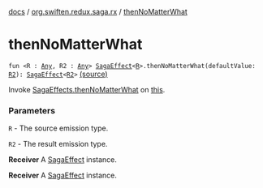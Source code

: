 [docs](../index.md) / [org.swiften.redux.saga.rx](index.md) / [thenNoMatterWhat](./then-no-matter-what.md)

# thenNoMatterWhat

`fun <R : `[`Any`](https://kotlinlang.org/api/latest/jvm/stdlib/kotlin/-any/index.html)`, R2 : `[`Any`](https://kotlinlang.org/api/latest/jvm/stdlib/kotlin/-any/index.html)`> `[`SagaEffect`](../org.swiften.redux.saga.common/-saga-effect/index.md)`<`[`R`](then-no-matter-what.md#R)`>.thenNoMatterWhat(defaultValue: `[`R2`](then-no-matter-what.md#R2)`): `[`SagaEffect`](../org.swiften.redux.saga.common/-saga-effect/index.md)`<`[`R2`](then-no-matter-what.md#R2)`>` [(source)](https://github.com/protoman92/KotlinRedux/tree/master/common/common-rx-saga/src/main/kotlin/org/swiften/redux/saga/rx/RxExtension.kt#L102)

Invoke [SagaEffects.thenNoMatterWhat](-saga-effects/then-no-matter-what.md) on [this](then-no-matter-what/-this-.md).

### Parameters

`R` - The source emission type.

`R2` - The result emission type.

**Receiver**
A [SagaEffect](../org.swiften.redux.saga.common/-saga-effect/index.md) instance.

**Receiver**
A [SagaEffect](../org.swiften.redux.saga.common/-saga-effect/index.md) instance.

